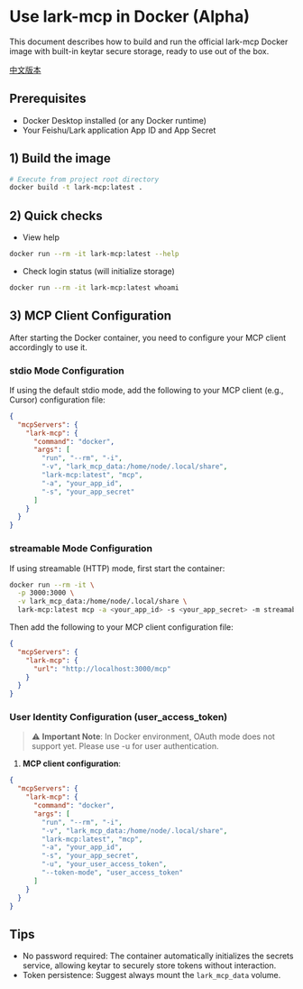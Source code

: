 # Use lark-mcp in Docker (Alpha)

This document describes how to build and run the official lark-mcp Docker image with built-in keytar secure storage, ready to use out of the box.

[中文版本](./docker-zh.md)

## Prerequisites
- Docker Desktop installed (or any Docker runtime)
- Your Feishu/Lark application App ID and App Secret

## 1) Build the image
```bash
# Execute from project root directory
docker build -t lark-mcp:latest .
```

## 2) Quick checks
- View help
```bash
docker run --rm -it lark-mcp:latest --help
```
- Check login status (will initialize storage)
```bash
docker run --rm -it lark-mcp:latest whoami
```


## 3) MCP Client Configuration

After starting the Docker container, you need to configure your MCP client accordingly to use it.

### stdio Mode Configuration

If using the default stdio mode, add the following to your MCP client (e.g., Cursor) configuration file:

```json
{
  "mcpServers": {
    "lark-mcp": {
      "command": "docker",
      "args": [
        "run", "--rm", "-i",
        "-v", "lark_mcp_data:/home/node/.local/share",
        "lark-mcp:latest", "mcp",
        "-a", "your_app_id",
        "-s", "your_app_secret"
      ]
    }
  }
}
```

### streamable Mode Configuration

If using streamable (HTTP) mode, first start the container:

```bash
docker run --rm -it \
  -p 3000:3000 \
  -v lark_mcp_data:/home/node/.local/share \
  lark-mcp:latest mcp -a <your_app_id> -s <your_app_secret> -m streamable --host 0.0.0.0 -p 3000
```

Then add the following to your MCP client configuration file:

```json
{
  "mcpServers": {
    "lark-mcp": {
      "url": "http://localhost:3000/mcp"
    }
  }
}
```

### User Identity Configuration (user_access_token)


> ⚠️ **Important Note**: In Docker environment, OAuth mode does not support yet. Please  use -u for user authentication.


1. **MCP client configuration**:
```json
{
  "mcpServers": {
    "lark-mcp": {
      "command": "docker",
      "args": [
        "run", "--rm", "-i",
        "-v", "lark_mcp_data:/home/node/.local/share",
        "lark-mcp:latest", "mcp",
        "-a", "your_app_id",
        "-s", "your_app_secret",
        "-u", "your_user_access_token",
        "--token-mode", "user_access_token"
      ]
    }
  }
}
```



## Tips
- No password required: The container automatically initializes the secrets service, allowing keytar to securely store tokens without interaction.
- Token persistence: Suggest always mount the `lark_mcp_data` volume.
